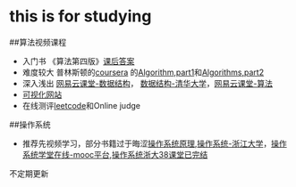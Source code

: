 ﻿# this is for studying


##算法视频课程

 - 入门书 《算法第四版》[课后答案](https://www.zhihu.com/question/27876056/answer/64157598)
 - 难度较大 普林斯顿的[coursera](https://www.coursera.org/) 的[Algorithm,part1](https://www.coursera.org/learn/algorithms-part1)和[Algorithms,part2](https://www.coursera.org/learn/algorithms-part2) 
 - 深入浅出 [网易云课堂-数据结构](http://mooc.study.163.com/course/1000033001#/info)， [数据结构-清华大学](http://www.xuetangx.com/courses/course-v1:TsinghuaX+30240184X+sp/about)，[网易云课堂-算法](http://mooc.study.163.com/learn/1000033001?tid=2001462004#/learn/content)
 - [可视化网站](https://visualgo.net/en)
 - 在线测评[leetcode](https://leetcode.com/)和Online judge
 
##操作系统
- 推荐先视频学习，部分书籍过于晦涩[操作系统原理](http://www.icourses.cn/sCourse/course_3743.html),[操作系统-浙江大学](http://www.icourses.cn/sCourse/course_6801.html)，[操作系统学堂在线-mooc平台](http://www.xuetangx.com/courses/TsinghuaX/30240243X/2015_T1/about),[操作系统浙大38课堂已完结](http://www.openke.net/show-1061.html)




不定期更新


